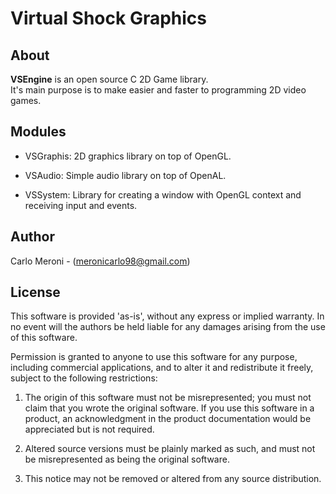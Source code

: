 Virtual Shock Graphics
=====

About
------------

<b>VSEngine</b> is an open source C 2D Game library.<br>
It's main purpose is to make easier and faster to programming 2D video games.<br>

Modules
------------
- VSGraphis: 
	2D graphics library on top of OpenGL.

- VSAudio: 
	Simple audio library on top of OpenAL.

- VSSystem: 
	Library for creating a window with OpenGL context and receiving input and events.

Author
------------
Carlo Meroni - (meronicarlo98@gmail.com)

License
------------
This software is provided 'as-is', without any express or implied warranty.
 In no event will the authors be held liable for any damages arising from
 the use of this software.

Permission is granted to anyone to use this software for any purpose,
 including commercial applications, and to alter it and redistribute it freely,
 subject to the following restrictions:

1. The origin of this software must not be misrepresented;
    you must not claim that you wrote the original software.
    If you use this software in a product, an acknowledgment
    in the product documentation would be appreciated but is
    not required.

2. Altered source versions must be plainly marked as such,
    and must not be misrepresented as being the original software.

3. This notice may not be removed or altered from any source
    distribution.

